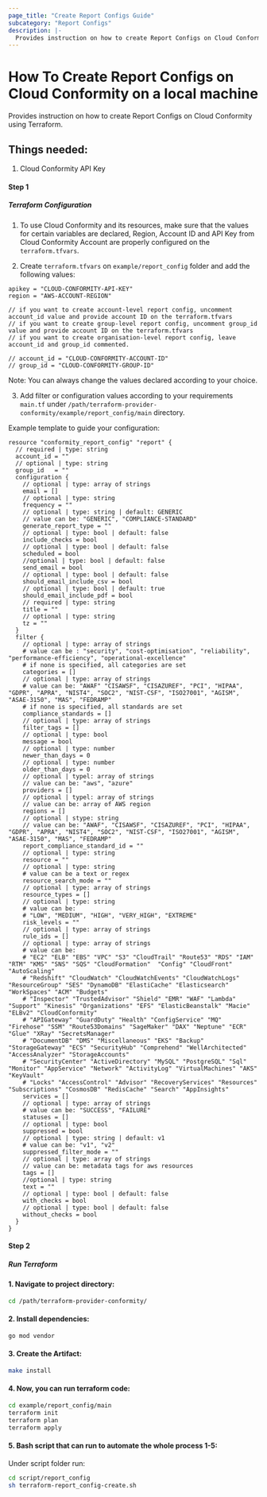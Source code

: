 ```yaml
---
page_title: "Create Report Configs Guide"
subcategory: "Report Configs"
description: |-
  Provides instruction on how to create Report Configs on Cloud Conformity using Terraform.
---
```


# How To Create Report Configs on Cloud Conformity on a local machine
Provides instruction on how to create Report Configs on Cloud Conformity using Terraform.

## Things needed:
1. Cloud Conformity API Key

#### Step 1

##### Terraform Configuration

1. To use Cloud Conformity and its resources, make sure that the values for certain variables are declared, Region, Account ID and API Key from Cloud Conformity Account are properly configured on the `terraform.tfvars`.

2. Create `terraform.tfvars` on `example/report_config` folder and add the following values:

```hcl
apikey = "CLOUD-CONFORMITY-API-KEY"
region = "AWS-ACCOUNT-REGION"

// if you want to create account-level report config, uncomment account_id value and provide account ID on the terraform.tfvars
// if you want to create group-level report config, uncomment group_id value and provide account ID on the terraform.tfvars
// if you want to create organisation-level report config, leave account_id and group_id commented.

// account_id = "CLOUD-CONFORMITY-ACCOUNT-ID" 
// group_id = "CLOUD-CONFORMITY-GROUP-ID"
```
Note: You can always change the values declared according to your choice.

3. Add filter or configuration values according to your requirements `main.tf` under `/path/terraform-provider-conformity/example/report_config/main` directory.

Example template to guide your configuration:

```hcl
resource "conformity_report_config" "report" {
  // required | type: string
  account_id = "" 
  // optional | type: string
  group_id   = ""   
  configuration { 
    // optional | type: array of strings
    email = [] 
    // optional | type: string
    frequency = ""
    // optional | type: string | default: GENERIC
    // value can be: "GENERIC", "COMPLIANCE-STANDARD"
    generate_report_type = "" 
    // optional | type: bool | default: false
    include_checks = bool
    // optional | type: bool | default: false
    scheduled = bool
    //optional | type: bool | default: false
    send_email = bool
    // optional | type: bool | default: false
    should_email_include_csv = bool
    // optional | type: bool | default: true
    should_email_include_pdf = bool
    // required | type: string 
    title = ""
    // optional | type: string
    tz = ""
  }
  filter {
    // optional | type: array of strings 
    # value can be : "security", "cost-optimisation", "reliability", "performance-efficiency", "operational-excellence"
    # if none is specified, all categories are set
    categories = []
    // optional | type: array of strings
    # value can be: "AWAF" "CISAWSF", "CISAZUREF", "PCI", "HIPAA", "GDPR", "APRA", "NIST4", "SOC2", "NIST-CSF", "ISO27001", "AGISM", "ASAE-3150", "MAS", "FEDRAMP"
    # if none is specified, all standards are set
    compliance_standards = []
    // optional | type: array of strings 
    filter_tags = []
    // optional | type: bool
    message = bool
    // optional | type: number
    newer_than_days = 0
    // optional | type: number
    older_than_days = 0
    // optional | typel: array of strings
    // value can be: "aws", "azure"
    providers = []
    // optional | typel: array of strings
    // value can be: array of AWS region
    regions = []
    // optional | stype: string
    // value can be: "AWAF", "CISAWSF", "CISAZUREF", "PCI", "HIPAA", "GDPR", "APRA", "NIST4", "SOC2", "NIST-CSF", "ISO27001", "AGISM", "ASAE-3150", "MAS", "FEDRAMP"
    report_compliance_standard_id = ""
    // optional | type: string
    resource = ""
    // optional | type: string 
    # value can be a text or regex
    resource_search_mode = ""
    // optional | type: array of strings
    resource_types = []
    // optional | type: string
    # value can be: 
    # "LOW", "MEDIUM", "HIGH", "VERY_HIGH", "EXTREME"
    risk_levels = ""
    // optional | type: array of strings
    rule_ids = []
    // optional | type: array of strings
    # value can be: 
    # "EC2" "ELB" "EBS" "VPC" "S3" "CloudTrail" "Route53" "RDS" "IAM" "RTM" "KMS" "SNS" "SQS" "CloudFormation"  "Config" "CloudFront" "AutoScaling" 
    # "Redshift" "CloudWatch" "CloudWatchEvents" "CloudWatchLogs" "ResourceGroup" "SES" "DynamoDB" "ElastiCache" "Elasticsearch" "WorkSpaces" "ACM" "Budgets" 
    # "Inspector" "TrustedAdvisor" "Shield" "EMR" "WAF" "Lambda" "Support" "Kinesis" "Organizations" "EFS" "ElasticBeanstalk" "Macie" "ELBv2" "CloudConformity" 
    # "APIGateway" "GuardDuty" "Health" "ConfigService" "MQ" "Firehose" "SSM" "Route53Domains" "SageMaker" "DAX" "Neptune" "ECR" "Glue" "XRay" "SecretsManager" 
    # "DocumentDB" "DMS" "Miscellaneous" "EKS" "Backup" "StorageGateway" "ECS" "SecurityHub" "Comprehend" "WellArchitected" "AccessAnalyzer" "StorageAccounts" 
    # "SecurityCenter" "ActiveDirectory" "MySQL" "PostgreSQL" "Sql" "Monitor" "AppService" "Network" "ActivityLog" "VirtualMachines" "AKS" "KeyVault" 
    # "Locks" "AccessControl" "Advisor" "RecoveryServices" "Resources" "Subscriptions" "CosmosDB" "RedisCache" "Search" "AppInsights"
    services = []
    // optional | type: array of strings
    # value can be: "SUCCESS", "FAILURE"
    statuses = []
    // optional | type: bool
    suppressed = bool
    // optional | type: string | default: v1
    # value can be: "v1", "v2"
    suppressed_filter_mode = ""
    // optional | type: array of strings
    // value can be: metadata tags for aws resources
    tags = []
    //optional | type: string
    text = ""
    // optional | type: bool | default: false
    with_checks = bool
    // optional | type: bool | default: false
    without_checks = bool
  }
}
```

#### Step 2

##### Run Terraform

#### 1. Navigate to project directory:
```sh
cd /path/terraform-provider-conformity/
```
#### 2. Install dependencies:
```sh
go mod vendor
```
#### 3. Create the Artifact:
```sh
make install
```
#### 4. Now, you can run terraform code:
```sh
cd example/report_config/main
terraform init
terraform plan
terraform apply
```
#### 5. Bash script that can run to automate the whole process 1-5:

Under script folder run:
```sh
cd script/report_config
sh terraform-report_config-create.sh
```
